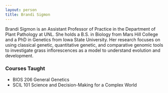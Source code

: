 ```yaml
---
layout: person
title: Brandi Sigmon
---
```


Brandi Sigmon is an Assistant Professor of Practice in the Department of Plant Pathology at UNL. She holds a B.S. in Biology from Mars Hill College and a PhD in Genetics from Iowa State University. Her research focuses on using classical genetic, quantitative genetic, and comparative genomic tools to investigate grass inflorescences as a model to understand evolution and development.

### Courses Taught

* BIOS 206 General Genetics
* SCIL 101 Science and Decision-Making for a Complex World


<br><br>
